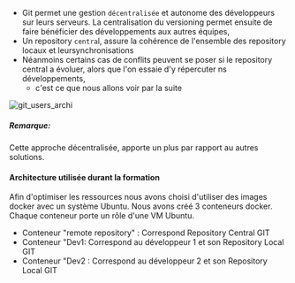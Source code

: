 - Git permet une gestion `décentralisée` et autonome des développeurs sur leurs serveurs. La centralisation du versioning permet ensuite de faire bénéficier des développements aux autres équipes,
- Un repository `centra`l, assure la cohérence de l'ensemble des repository locaux et leursynchronisations  
- Néanmoins certains cas de conflits peuvent se poser si le repository central a évoluer, alors que l'on essaie d'y répercuter ns développements, 
  * c'est ce que nous allons voir par la suite

![git_users_archi](/testgitessai/scenarios/git_training_part1/assets/git_users_archi.png)

##### *Remarque:*
Cette approche décentralisée, apporte un plus par rapport au autres solutions.


#### Architecture utilisée durant la formation
Afin d'optimiser les ressources nous avons choisi d'utiliser des images docker avec un système Ubuntu. 
Nous avons créé 3 conteneurs docker. Chaque conteneur porte un rôle d'une VM Ubuntu.

- Conteneur "remote repository" : Correspond Repository Central GIT
- Conteneur "Dev1: Correspond au développeur 1 et son Repository Local GIT
- Conteneur "Dev2 : Correspond au développeur 2 et son Repository Local GIT


